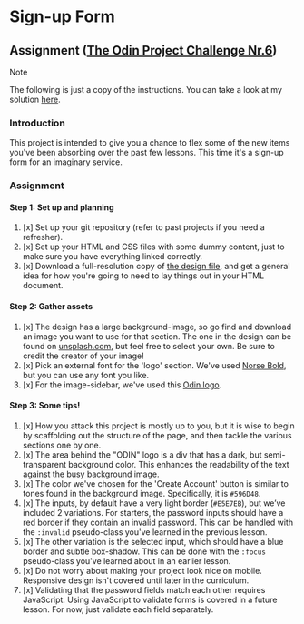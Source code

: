 # Sign-up Form

## Assignment ([The Odin Project Challenge Nr.6](https://www.theodinproject.com/lessons/node-path-intermediate-html-and-css-sign-up-form))

> [!NOTE]
> The following is just a copy of the instructions. You can take a look at my solution [here](https://joecrumbs.github.io/odin-sign-up-form).

### Introduction

This project is intended to give you a chance to flex some of the new items you've been absorbing over the past few lessons. This time it's a sign-up form for an imaginary service.

### Assignment

#### Step 1: Set up and planning

1. [x] Set up your git repository (refer to past projects if you need a refresher).
1. [x] Set up your HTML and CSS files with some dummy content, just to make sure you have everything linked correctly.
1. [x] Download a full-resolution copy of [the design file](https://cdn.statically.io/gh/TheOdinProject/curriculum/afdbabfab03fbc34783c6b6f3920aba4a4d3b935/intermediate_html_css/forms/project_sign_up_form/imgs/sign-up-form.png), and get a general idea for how you're going to need to lay things out in your HTML document.

#### Step 2: Gather assets

1. [x] The design has a large background-image, so go find and download an image you want to use for that section. The one in the design can be found on [unsplash.com](https://unsplash.com/photos/25xggax4bSA), but feel free to select your own. Be sure to credit the creator of your image!
1. [x] Pick an external font for the 'logo' section. We've used [Norse Bold](https://cdn.statically.io/gh/TheOdinProject/theodinproject/efdc2888072f409e687d31dc580595dbe4fe0ff4/app/assets/fonts/Norse-Bold.otf), but you can use any font you like.
1. [x] For the image-sidebar, we've used this [Odin logo](https://cdn.statically.io/gh/TheOdinProject/curriculum/5f37d43908ef92499e95a9b90fc3cc291a95014c/html_css/project-sign-up-form/odin-lined.png).

#### Step 3: Some tips!

1. [x] How you attack this project is mostly up to you, but it is wise to begin by scaffolding out the structure of the page, and then tackle the various sections one by one.
1. [x] The area behind the "ODIN" logo is a div that has a dark, but semi-transparent background color. This enhances the readability of the text against the busy background image.
1. [x] The color we've chosen for the 'Create Account' button is similar to tones found in the background image. Specifically, it is `#596D48`.
1. [x] The inputs, by default have a very light border (`#E5E7EB`), but we’ve included 2 variations. For starters, the password inputs should have a red border if they contain an invalid password. This can be handled with the `:invalid` pseudo-class you've learned in the previous lesson.
1. [x] The other variation is the selected input, which should have a blue border and subtle box-shadow. This can be done with the `:focus` pseudo-class you've learned about in an earlier lesson.
1. [x] Do not worry about making your project look nice on mobile. Responsive design isn't covered until later in the curriculum.
1. [x] Validating that the password fields match each other requires JavaScript. Using JavaScript to validate forms is covered in a future lesson. For now, just validate each field separately.
